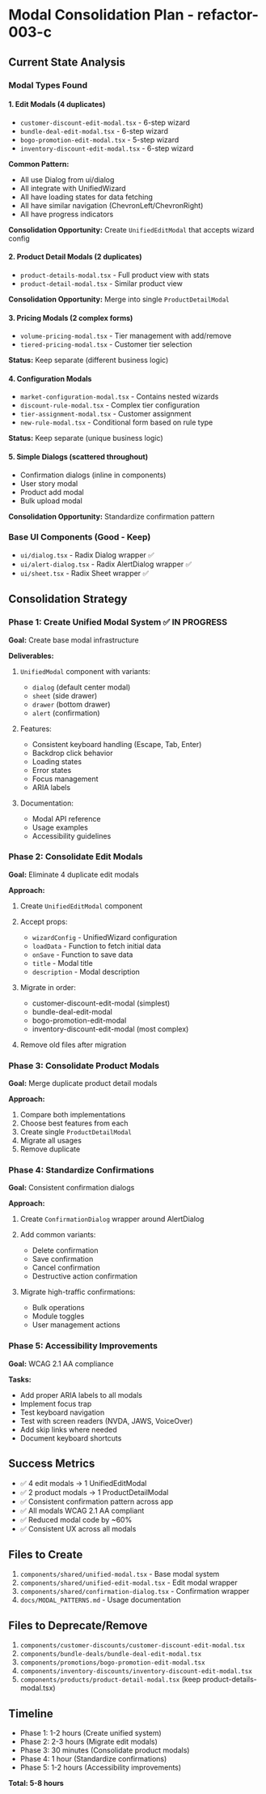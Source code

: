 # Modal Consolidation Plan - refactor-003-c

## Current State Analysis

### Modal Types Found

#### 1. Edit Modals (4 duplicates)
- `customer-discount-edit-modal.tsx` - 6-step wizard
- `bundle-deal-edit-modal.tsx` - 6-step wizard  
- `bogo-promotion-edit-modal.tsx` - 5-step wizard
- `inventory-discount-edit-modal.tsx` - 6-step wizard

**Common Pattern:**
- All use Dialog from ui/dialog
- All integrate with UnifiedWizard
- All have loading states for data fetching
- All have similar navigation (ChevronLeft/ChevronRight)
- All have progress indicators

**Consolidation Opportunity:** Create `UnifiedEditModal` that accepts wizard config

#### 2. Product Detail Modals (2 duplicates)
- `product-details-modal.tsx` - Full product view with stats
- `product-detail-modal.tsx` - Similar product view

**Consolidation Opportunity:** Merge into single `ProductDetailModal`

#### 3. Pricing Modals (2 complex forms)
- `volume-pricing-modal.tsx` - Tier management with add/remove
- `tiered-pricing-modal.tsx` - Customer tier selection

**Status:** Keep separate (different business logic)

#### 4. Configuration Modals
- `market-configuration-modal.tsx` - Contains nested wizards
- `discount-rule-modal.tsx` - Complex tier configuration
- `tier-assignment-modal.tsx` - Customer assignment
- `new-rule-modal.tsx` - Conditional form based on rule type

**Status:** Keep separate (unique business logic)

#### 5. Simple Dialogs (scattered throughout)
- Confirmation dialogs (inline in components)
- User story modal
- Product add modal
- Bulk upload modal

**Consolidation Opportunity:** Standardize confirmation pattern

### Base UI Components (Good - Keep)
- `ui/dialog.tsx` - Radix Dialog wrapper ✅
- `ui/alert-dialog.tsx` - Radix AlertDialog wrapper ✅
- `ui/sheet.tsx` - Radix Sheet wrapper ✅

## Consolidation Strategy

### Phase 1: Create Unified Modal System ✅ IN PROGRESS
**Goal:** Create base modal infrastructure

**Deliverables:**
1. `UnifiedModal` component with variants:
   - `dialog` (default center modal)
   - `sheet` (side drawer)
   - `drawer` (bottom drawer)
   - `alert` (confirmation)

2. Features:
   - Consistent keyboard handling (Escape, Tab, Enter)
   - Backdrop click behavior
   - Loading states
   - Error states
   - Focus management
   - ARIA labels

3. Documentation:
   - Modal API reference
   - Usage examples
   - Accessibility guidelines

### Phase 2: Consolidate Edit Modals
**Goal:** Eliminate 4 duplicate edit modals

**Approach:**
1. Create `UnifiedEditModal` component
2. Accept props:
   - `wizardConfig` - UnifiedWizard configuration
   - `loadData` - Function to fetch initial data
   - `onSave` - Function to save data
   - `title` - Modal title
   - `description` - Modal description

3. Migrate in order:
   - customer-discount-edit-modal (simplest)
   - bundle-deal-edit-modal
   - bogo-promotion-edit-modal
   - inventory-discount-edit-modal (most complex)

4. Remove old files after migration

### Phase 3: Consolidate Product Modals
**Goal:** Merge duplicate product detail modals

**Approach:**
1. Compare both implementations
2. Choose best features from each
3. Create single `ProductDetailModal`
4. Migrate all usages
5. Remove duplicate

### Phase 4: Standardize Confirmations
**Goal:** Consistent confirmation dialogs

**Approach:**
1. Create `ConfirmationDialog` wrapper around AlertDialog
2. Add common variants:
   - Delete confirmation
   - Save confirmation
   - Cancel confirmation
   - Destructive action confirmation

3. Migrate high-traffic confirmations:
   - Bulk operations
   - Module toggles
   - User management actions

### Phase 5: Accessibility Improvements
**Goal:** WCAG 2.1 AA compliance

**Tasks:**
- Add proper ARIA labels to all modals
- Implement focus trap
- Test keyboard navigation
- Test with screen readers (NVDA, JAWS, VoiceOver)
- Add skip links where needed
- Document keyboard shortcuts

## Success Metrics

- ✅ 4 edit modals → 1 UnifiedEditModal
- ✅ 2 product modals → 1 ProductDetailModal
- ✅ Consistent confirmation pattern across app
- ✅ All modals WCAG 2.1 AA compliant
- ✅ Reduced modal code by ~60%
- ✅ Consistent UX across all modals

## Files to Create

1. `components/shared/unified-modal.tsx` - Base modal system
2. `components/shared/unified-edit-modal.tsx` - Edit modal wrapper
3. `components/shared/confirmation-dialog.tsx` - Confirmation wrapper
4. `docs/MODAL_PATTERNS.md` - Usage documentation

## Files to Deprecate/Remove

1. `components/customer-discounts/customer-discount-edit-modal.tsx`
2. `components/bundle-deals/bundle-deal-edit-modal.tsx`
3. `components/promotions/bogo-promotion-edit-modal.tsx`
4. `components/inventory-discounts/inventory-discount-edit-modal.tsx`
5. `components/products/product-detail-modal.tsx` (keep product-details-modal.tsx)

## Timeline

- Phase 1: 1-2 hours (Create unified system)
- Phase 2: 2-3 hours (Migrate edit modals)
- Phase 3: 30 minutes (Consolidate product modals)
- Phase 4: 1 hour (Standardize confirmations)
- Phase 5: 1-2 hours (Accessibility improvements)

**Total: 5-8 hours**
